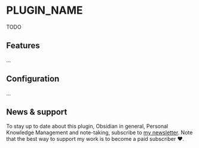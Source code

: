 # PLUGIN_NAME

TODO

## Features

...

## Configuration

...

## News & support
To stay up to date about this plugin, Obsidian in general, Personal Knowledge Management and note-taking, subscribe to [my newsletter](https://dsebastien.net/#/portal/signup). Note that the best way to support my work is to become a paid subscriber ❤️.
